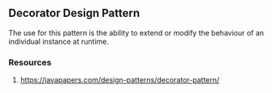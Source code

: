 ## Decorator Design Pattern

The use for this pattern is the ability to extend or modify the behaviour of an individual instance at runtime.




### Resources
1. https://javapapers.com/design-patterns/decorator-pattern/